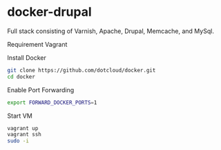 docker-drupal
=============

Full stack consisting of Varnish, Apache, Drupal, Memcache, and MySql.

Requirement
Vagrant

Install Docker
```bash
git clone https://github.com/dotcloud/docker.git
cd docker
```

Enable Port Forwarding
```bash
export FORWARD_DOCKER_PORTS=1
```

Start VM
```bash
vagrant up
vagrant ssh
sudo -i
```

